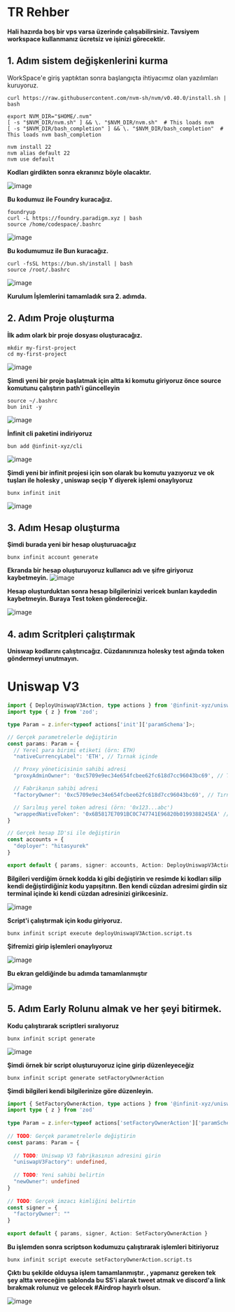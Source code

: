
# TR Rehber

**Hali hazırda boş bir vps varsa üzerinde çalışabilirsiniz. Tavsiyem workspace kullanmanız ücretsiz ve işinizi görecektir.**


## 1. Adım sistem değişkenlerini kurma
WorkSpace'e giriş yaptıktan sonra başlangıçta ihtiyacımız olan yazılımları kuruyoruz.

```
curl https://raw.githubusercontent.com/nvm-sh/nvm/v0.40.0/install.sh | bash
 
export NVM_DIR="$HOME/.nvm"
[ -s "$NVM_DIR/nvm.sh" ] && \. "$NVM_DIR/nvm.sh"  # This loads nvm
[ -s "$NVM_DIR/bash_completion" ] && \. "$NVM_DIR/bash_completion"  # This loads nvm bash_completion
 
nvm install 22
nvm alias default 22
nvm use default
```

**Kodları girdikten sonra ekranınız böyle olacaktır.**

![image](https://github.com/user-attachments/assets/c40f97f7-5aa7-403d-9e9e-3728749e0a82)

**Bu kodumuz ile Foundry kuracağız.**

```
foundryup
curl -L https://foundry.paradigm.xyz | bash
source /home/codespace/.bashrc
```
![image](https://github.com/user-attachments/assets/ede789f0-c1a6-4abc-afee-eecbdd8f79f2)

**Bu kodumumuz ile Bun kuracağız.**

```
curl -fsSL https://bun.sh/install | bash
source /root/.bashrc
```
![image](https://github.com/user-attachments/assets/368f80a9-578e-4e0a-a322-8520f284ded9)


**Kurulum İşlemlerini tamamladık sıra 2. adımda.**

## 2. Adım Proje oluşturma

**İlk adım olark bir proje dosyası oluşturacağız.**

```
mkdir my-first-project
cd my-first-project
```

![image](https://github.com/user-attachments/assets/b256281b-759a-4a3f-be77-198eea507540)

**Şimdi yeni bir proje başlatmak için altta ki komutu giriyoruz önce source komutunu çalıştırın path'i güncelleyin**

```
source ~/.bashrc
bun init -y
```
![image](https://github.com/user-attachments/assets/6979a82d-75d5-46b1-ab09-19e2af466120)

**İnfinit cli paketini indiriyoruz**
```
bun add @infinit-xyz/cli
```

![image](https://github.com/user-attachments/assets/56a03577-6267-44b8-89a8-40a481dad1f3)

**Şimdi yeni bir infinit projesi için son olarak bu komutu yazıyoruz ve ok tuşları ile holesky , uniswap seçip Y diyerek işlemi onaylıyoruz**
```
bunx infinit init
```

![image](https://github.com/user-attachments/assets/d1b66e46-9dc4-4e4e-9155-21e37ea68420)

## 3. Adım Hesap oluşturma

**Şimdi burada yeni bir hesap oluşturuacağız**

```
bunx infinit account generate
```
**Ekranda bir hesap oluşturuyoruz kullanıcı adı ve şifre giriyoruz kaybetmeyin.**
![image](https://github.com/user-attachments/assets/706d7639-9b3e-413b-9325-f25bc896b4b5)

**Hesap oluşturduktan sonra hesap bilgilerinizi vericek bunları kaydedin kaybetmeyin. Buraya Test token göndereceğiz.**

![image](https://github.com/user-attachments/assets/03ca534e-d2af-4ea3-91cf-0643cac42bdc)


## 4. adım Scritpleri çalıştırmak

**Uniswap kodlarını çalıştırıcağız. Cüzdanınınıza holesky test ağında token göndermeyi unutmayın.**


# Uniswap V3 

```typescript
import { DeployUniswapV3Action, type actions } from '@infinit-xyz/uniswap-v3/actions';
import type { z } from 'zod';

type Param = z.infer<typeof actions['init']['paramSchema']>;

// Gerçek parametrelerle değiştirin
const params: Param = {
  // Yerel para birimi etiketi (örn: ETH)
  "nativeCurrencyLabel": 'ETH', // Tırnak içinde

  // Proxy yöneticisinin sahibi adresi
  "proxyAdminOwner": '0xc5709e9ec34e654fcbee62fc618d7cc96043bc69', // Tırnak içinde

  // Fabrikanın sahibi adresi
  "factoryOwner": '0xc5709e9ec34e654fcbee62fc618d7cc96043bc69', // Tırnak içinde

  // Sarılmış yerel token adresi (örn: '0x123...abc')
  "wrappedNativeToken": '0x6B5817E7091BC0C747741E96820b0199388245EA' // Tırnak içinde
}

// Gerçek hesap ID'si ile değiştirin
const accounts = {
  "deployer": "hitasyurek"
}

export default { params, signer: accounts, Action: DeployUniswapV3Action };


```
**Bilgileri verdiğim örnek kodda ki gibi değiştirin ve resimde ki kodları silip kendi değiştirdiğiniz kodu yapışitırın. Ben kendi cüzdan adresimi girdin siz terminal içinde ki kendi cüzdan adresinizi girikcesiniz.**

![image](https://github.com/user-attachments/assets/513a0b65-874a-48e8-98e4-807786afd9fc)

**Script'i çalıştırmak için kodu giriyoruz.**
```
bunx infinit script execute deployUniswapV3Action.script.ts
```

**Şifremizi girip işlemleri onaylıyoruz** 

![image](https://github.com/user-attachments/assets/1b2f78e6-209d-4639-b30a-7ed8d9e2f57c)

**Bu ekran geldiğinde bu adımda tamamlanmıştır**

![image](https://github.com/user-attachments/assets/2664b50b-0a17-4705-b83c-15fe638d9130)

## 5. Adım Early Rolunu almak ve her şeyi bitirmek.

**Kodu çalıştırarak scriptleri sıralıyoruz**

```
bunx infinit script generate
```
![image](https://github.com/user-attachments/assets/08d0038a-2760-41fd-b1f7-8026a1ebce30)

**Şimdi örnek bir script oluşturuyoruz içine girip düzenleyeceğiz**
```
bunx infinit script generate setFactoryOwnerAction
```

**Şimdi bilgileri kendi bilgilerinize göre düzenleyin.**

```typescript
import { SetFactoryOwnerAction, type actions } from '@infinit-xyz/uniswap-v3/actions'
import type { z } from 'zod'
 
type Param = z.infer<typeof actions['setFactoryOwnerAction']['paramSchema']>
 
// TODO: Gerçek parametrelerle değiştirin
const params: Param = {
 
  // TODO: Uniswap V3 fabrikasının adresini girin
  "uniswapV3Factory": undefined,
 
  // TODO: Yeni sahibi belirtin
  "newOwner": undefined
}
 
// TODO: Gerçek imzacı kimliğini belirtin
const signer = {
  "factoryOwner": ""
}
 
export default { params, signer, Action: SetFactoryOwnerAction }
```

**Bu işlemden sonra scriptson kodumuzu çalıştırarak işlemleri bitiriyoruz**

```
bunx infinit script execute setFactoryOwnerAction.script.ts
```

**Çıktı bu şekilde olduysa işlem tamamlanmıştır. , yapmanız gereken tek şey altta vereceğim şablonda bu SS'i alarak tweet atmak ve discord'a link bırakmak rolunuz ve gelecek #Airdrop hayırlı olsun.**

![image](https://github.com/user-attachments/assets/367f9393-59d8-4a48-9c5f-87412a90d794)



